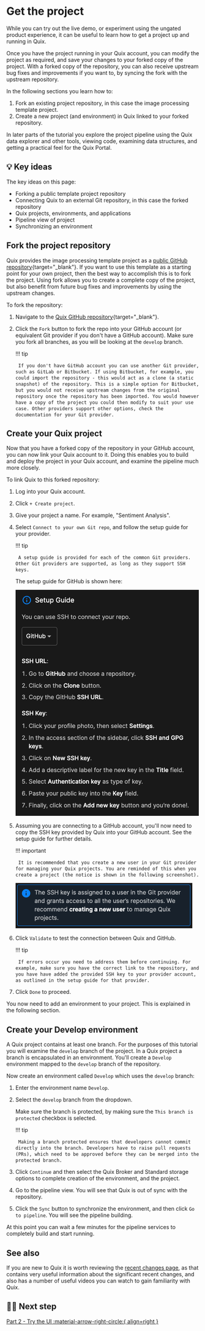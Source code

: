 # Get the project

While you can try out the live demo, or experiment using the ungated product experience, it can be useful to learn how to get a project up and running in Quix. 

Once you have the project running in your Quix account, you can modify the project as required, and save your changes to your forked copy of the project. With a forked copy of the repository, you can also receive upstream bug fixes and improvements if you want to, by syncing the fork with the upstream repository. 

In the following sections you learn how to:

1. Fork an existing project repository, in this case the image processing template project.
2. Create a new project (and environment) in Quix linked to your forked repository.

In later parts of the tutorial you explore the project pipeline using the Quix data explorer and other tools, viewing code, examining data structures, and getting a practical feel for the Quix Portal.

## 💡 Key ideas

The key ideas on this page:

* Forking a public template project repository
* Connecting Quix to an external Git repository, in this case the forked repository
* Quix projects, environments, and applications
* Pipeline view of project
* Synchronizing an environment

## Fork the project repository

Quix provides the image processing template project as a [public GitHub repository](https://github.com/quixio/chat-demo-app){target="_blank"}. If you want to use this template as a starting point for your own project, then the best way to accomplish this is to fork the project. Using fork allows you to create a complete copy of the project, but also benefit from future bug fixes and improvements by using the upstream changes.

To fork the repository:

1. Navigate to the [Quix GitHub repository](https://github.com/quixio/chat-demo-app){target="_blank"}.

2. Click the `Fork` button to fork the repo into your GitHub account (or equivalent Git provider if you don't have a GitHub account). Make sure you fork all branches, as you will be looking at the `develop` branch.

    !!! tip 

        If you don't have GitHub account you can use another Git provider, such as GitLab or Bitbucket. If using Bitbucket, for example, you could import the repository - this would act as a clone (a static snapshot) of the repository. This is a simple option for Bitbucket, but you would not receive upstream changes from the original repository once the repository has been imported. You would however have a copy of the project you could then modify to suit your use case. Other providers support other options, check the documentation for your Git provider.

## Create your Quix project

Now that you have a forked copy of the repository in your GitHub account, you can now link your Quix account to it. Doing this enables you to build and deploy the project in your Quix account, and examine the pipeline much more closely.

To link Quix to this forked repository:

1. Log into your Quix account.

2. Click `+ Create project`.

3. Give your project a name. For example, "Sentiment Analysis".

4. Select `Connect to your own Git repo`, and follow the setup guide for your provider.

    !!! tip

        A setup guide is provided for each of the common Git providers. Other Git providers are supported, as long as they support SSH keys.

    The setup guide for GitHub is shown here:
            
    ![Git seup guide](../../images/git-setup-guide.png)

5. Assuming you are connecting to a GitHub account, you'll now need to copy the SSH key provided by Quix into your GitHub account. See the setup guide for further details.

    !!! important

        It is recommended that you create a new user in your Git provider for managing your Quix projects. You are reminded of this when you create a project (the notice is shown in the following screenshot).

    ![Create new user](../../images/create-new-github-user.png)


6. Click `Validate` to test the connection between Quix and GitHub. 

    !!! tip
    
        If errors occur you need to address them before continuing. For example, make sure you have the correct link to the repository, and you have have added the provided SSH key to your provider account, as outlined in the setup guide for that provider.

7. Click `Done` to proceed.

You now need to add an environment to your project. This is explained in the following section.

## Create your Develop environment

A Quix project contains at least one branch. For the purposes of this tutorial you will examine the `develop` branch of the project. In a Quix project a branch is encapsulated in an environment. You'll create a `Develop` environment mapped to the `develop` branch of the repository.

Now create an environment called `Develop` which uses the `develop` branch:

1. Enter the environment name `Develop`.

2. Select the `develop` branch from the dropdown.

    Make sure the branch is protected, by making sure the `This branch is protected` checkbox is selected.

    !!! tip

        Making a branch protected ensures that developers cannot commit directly into the branch. Developers have to raise pull requests (PRs), which need to be approved before they can be merged into the protected branch.

3. Click `Continue` and then select the Quix Broker and Standard storage options to complete creation of the environment, and the project.

4. Go to the pipeline view. You will see that Quix is out of sync with the repository.

5. Click the `Sync` button to synchronize the environment, and then click `Go to pipeline`. You will see the pipeline building.

At this point you can wait a few minutes for the pipeline services to completely build and start running.

## See also

If you are new to Quix it is worth reviewing the [recent changes page](../../changes.md), as that contains very useful information about the significant recent changes, and also has a number of useful videos you can watch to gain familiarity with Quix.

## 🏃‍♀️ Next step

[Part 2 - Try the UI :material-arrow-right-circle:{ align=right }](try-the-ui.md)
